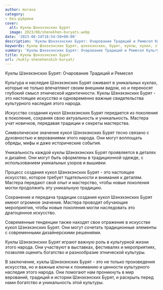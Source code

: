 ```yaml
---
author: morava
category:
- без-рубрики
cover:
  alt: Куклы Шэнэхэнских Бурят
  image: 2023/08/shenekhen-buryats.webp
date: '2023-08-24T18:54:50+00:00'
description: 'Куклы Шэнэхэнских Бурят: Очарование Традиций и Ремесел Культура и наследие Шэнэхэнских Бурят оживают в уникальных куклах, которые не только впечатляют...'
keywords: Куклы Шэнэхэнских Бурят, шэнэхэнских, бурят, куклы, кукол, это, искусство, народа, создания, поколения, уникальность, мастера, могут, традиций, уникальных, только
summary: 'Куклы Шэнэхэнских Бурят: Очарование Традиций и Ремесел Культура и наследие Шэнэхэнских Бурят оживают в уникальных куклах, которые не только впечатляют...'
title: Куклы Шэнэхэнских Бурят
url: /kukly-shenehenskih-buryat/
---
```


Куклы Шэнэхэнских Бурят: Очарование Традиций и Ремесел

Культура и наследие Шэнэхэнских Бурят оживают в уникальных куклах, которые не только впечатляют своим внешним видом, но и переносят глубокий смысл этнической идентичности. Куклы Шэнэхэнских Бурят \- это настоящее искусство и одновременно важные свидетельства культурного наследия этого народа.

Искусство создания кукол Шэнэхэнских Бурят передается из поколения в поколение, сохраняя свою актуальность и уникальность. Мастера учат новичков, передавая традиции и секреты мастерства.

Символическое значение кукол Шэнэхэнских Бурят тесно связано с духовностью и верованиями этого народа. Они могут воплощать обряды, мифы и даже исторические события.

Уникальность каждой куклы Шэнэхэнских Бурят проявляется в деталях и дизайне. Они могут быть оформлены в традиционной одежде, с использованием уникальных узоров и вышивки.

Процесс создания кукол Шэнэхэнских Бурят \- это настоящее искусство, которое требует тщательности и внимания к деталям. Мастера передают свой опыт и мастерство, чтобы новые поколения могли продолжить эту уникальную традицию.

Сохранение и передача традиции создания кукол Шэнэхэнских Бурят имеют огромное значение. Мастера проводят обучающие мероприятия, чтобы новые поколения могли наследовать это драгоценное искусство.

Современные тенденции также находят свое отражение в искусстве кукол Шэнэхэнских Бурят. Они могут сочетать традиционные элементы с современными дизайнерскими решениями.

Куклы Шэнэхэнских Бурят играют важную роль в культурной жизни этого народа. Они участвуют в выставках, фестивалях и мероприятиях, позволяя оценить богатство и разнообразие этнической культуры.

В заключение, куклы Шэнэхэнских Бурят \- это не только произведения искусства, но и важные ключи к пониманию и ценности культурного наследия этого народа. Они помогают нам проникнуть в мир верований, традиций и истории Шэнэхэнских Бурят, и раскрыть перед нами богатство и уникальность этой культуры.